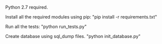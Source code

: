 Python 2.7 required.


Install all the required modules using pip:
"pip install -r requirements.txt"

Run all the tests:
"python run_tests.py"

Create database using sql_dump files.
"python init_database.py"